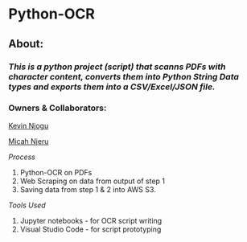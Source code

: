 # Python-OCR 

## About:
 
### *This is a python project (script) that scanns PDFs with character content, converts them into Python String Data types and exports them into a CSV/Excel/JSON file.*

### Owners & Collaborators: 
[Kevin Njogu](https://github.com/KevinNjogu/)

[Micah Njeru](https://github.com/MicahNjeru/)

*Process*
1. Python-OCR on PDFs
2. Web Scraping on data from output of step 1
3. Saving data from step 1 & 2 into AWS S3.

*Tools Used*
1. Jupyter notebooks - for OCR script writing
2. Visual Studio Code - for script prototyping


    

